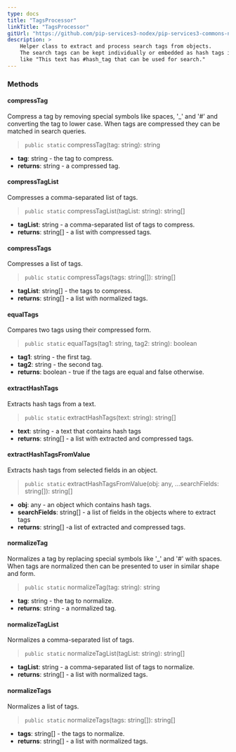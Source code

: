 ```yaml
---
type: docs
title: "TagsProcessor"
linkTitle: "TagsProcessor"
gitUrl: "https://github.com/pip-services3-nodex/pip-services3-commons-nodex"
description: > 
    Helper class to extract and process search tags from objects.
    The search tags can be kept individually or embedded as hash tags inside text
    like "This text has #hash_tag that can be used for search."
---
```


### Methods


#### compressTag
Compress a tag by removing special symbols like spaces, '_' and '#'
and converting the tag to lower case.
When tags are compressed they can be matched in search queries.

> `public static` compressTag(tag: string): string

- **tag**: string - the tag to compress.
- **returns**: string - a compressed tag.


#### compressTagList
Compresses a comma-separated list of tags.

> `public static` compressTagList(tagList: string): string[]

- **tagList**: string - a comma-separated list of tags to compress.
- **returns**: string[] - a list with compressed tags.


#### compressTags
Compresses a list of tags.

> `public static` compressTags(tags: string[]): string[]

- **tagList**: string[] - the tags to compress.
- **returns**: string[] - a list with normalized tags.


#### equalTags
Compares two tags using their compressed form.

> `public static` equalTags(tag1: string, tag2: string): boolean

- **tag1**: string - the first tag.
- **tag2**: string - the second tag.
- **returns**: boolean - true if the tags are equal and false otherwise.


#### extractHashTags
Extracts hash tags from a text.

> `public static` extractHashTags(text: string): string[]

- **text**: string - a text that contains hash tags
- **returns**: string[] - a list with extracted and compressed tags.


#### extractHashTagsFromValue
Extracts hash tags from selected fields in an object.

> `public static` extractHashTagsFromValue(obj: any, ...searchFields: string[]): string[]

- **obj**: any - an object which contains hash tags.
- **searchFields**: string[] - a list of fields in the objects where to extract tags
- **returns**: string[] -a list of extracted and compressed tags.


#### normalizeTag
Normalizes a tag by replacing special symbols like '_' and '#' with spaces.
When tags are normalized then can be presented to user in similar shape and form.

> `public static` normalizeTag(tag: string): string

- **tag**: string - the tag to normalize.
- **returns**: string - a normalized tag.


#### normalizeTagList
Normalizes a comma-separated list of tags.

> `public static` normalizeTagList(tagList: string): string[]

- **tagList**: string - a comma-separated list of tags to normalize.
- **returns**: string[] - a list with normalized tags.


#### normalizeTags
Normalizes a list of tags.

> `public static` normalizeTags(tags: string[]): string[] 

- **tags**: string[] - the tags to normalize.
- **returns**: string[] - a list with normalized tags.